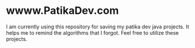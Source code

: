 # wwww.PatikaDev.com
I am currently using this repository for saving my patika dev java projects.
It helps me to remind the algorithms that I forgot.
Feel free to utilize these projects.

